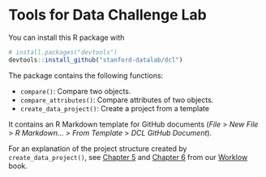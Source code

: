 Tools for Data Challenge Lab
================

You can install this R package with

``` r
# install.packages("devtools")
devtools::install_github("stanford-datalab/dcl")
```

The package contains the following functions:

* `compare()`: Compare two objects.
* `compare_attributes()`: Compare attributes of two objects.
* `create_data_project()`: Create a project from a template

It contains an R Markdown template for GitHub documents (_File_ > _New File_ > _R Markdown..._ > _From Template_ > _DCL GitHub Document_).

For an explanation of the project structure created by `create_data_project()`, see [Chapter 5](https://dcl-workflow.stanford.edu/project-setup.html) and [Chapter 6](https://dcl-workflow.stanford.edu/organization.html) from our [Worklow](https://dcl-workflow.stanford.edu/) book.
